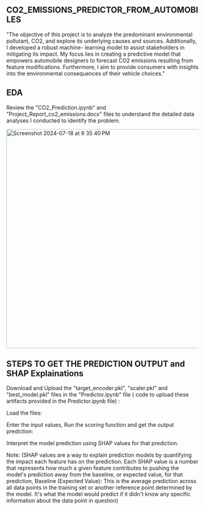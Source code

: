 ## CO2_EMISSIONS_PREDICTOR_FROM_AUTOMOBILES

"The objective of this project is to analyze the predominant environmental pollutant, CO2, and explore its underlying causes and sources. Additionally, I  developed a robust machine- learning model to assist stakeholders in mitigating its impact. My focus lies in creating a predictive model that empowers automobile designers to forecast CO2 emissions resulting from feature modifications. Furthermore, I aim to provide consumers with insights into the environmental consequences of their vehicle choices."

## EDA 
Review the "CO2_Prediction.ipynb" and "Project_Report_co2_emissions.docx" files to understand the detailed data analyses I conducted to identify the problem.

<img width="572" alt="Screenshot 2024-07-18 at 9 35 40 PM" src="https://github.com/user-attachments/assets/57255b91-5901-48dd-b04f-f0a3838bdb50">


## STEPS TO GET THE PREDICTION OUTPUT and SHAP Explainations

 Download and Upload the "target_encoder.pkl", "scaler.pkl" and "best_model.pkl" files in the "Predictor.ipynb" file ( code to upload these artifacts provided in the Predictor.ipynb file) :

 Load the files:

 Enter the input values, Run the scoring function and get the output prediction:

 Interpret the model prediction using SHAP values for that prediction.


Note: (SHAP values are a way to explain prediction models by quantifying the impact each feature has on the prediction. Each SHAP value is a number that represents how much a given feature contributes to pushing the model's prediction away from the baseline, or expected value, for that prediction,
Baseline (Expected Value): This is the average prediction across all data points in the training set or another reference point determined by the model. It's what the model would predict if it didn't know any specific information about the data point in question)
